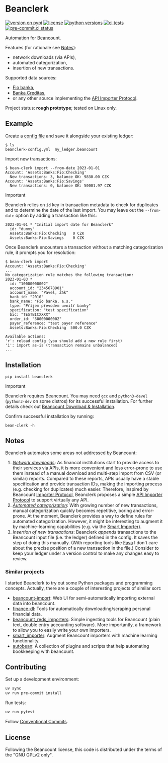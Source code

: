 # Beanclerk

[![version on pypi](https://img.shields.io/pypi/v/beanclerk)](https://pypi.org/project/beanclerk/)
[![license](https://img.shields.io/pypi/l/beanclerk)](https://pypi.org/project/beanclerk/)
[![python versions](https://img.shields.io/pypi/pyversions/beanclerk)](https://pypi.org/project/beanclerk/)
[![ci tests](https://github.com/peberanek/beanclerk/actions/workflows/tests.yml/badge.svg)](https://github.com/peberanek/beanclerk/actions/workflows/tests.yml)
[![pre-commit.ci status](https://results.pre-commit.ci/badge/github/peberanek/beanclerk/main.svg)](https://results.pre-commit.ci/latest/github/peberanek/beanclerk/main)

Automation for [Beancount](https://github.com/beancount/beancount).

Features (for rationale see [Notes](#notes)):

* network downloads (via APIs),
* automated categorization,
* insertion of new transactions.

Supported data sources:

* [Fio banka](https://www.fio.cz/),
* [Banka Creditas](https://www.creditas.cz/),
* or any other source implementing the [API Importer Protocol](https://github.com/peberanek/beanclerk/blob/main/beanclerk/importers/__init__.py).

Project status: **rough prototype**; tested on Linux only.

## Example

Create a [config file](https://github.com/peberanek/beanclerk/blob/main/tests/beanclerk-config.yml) and save it alongside your existing ledger:
```
$ ls
beanclerk-config.yml  my_ledger.beancount
```

Import new transactions:
```
$ bean-clerk import --from-date 2023-01-01
Account: 'Assets:Banks:Fio:Checking'
  New transactions: 3, balance OK: 9830.00 CZK
Account: 'Assets:Banks:Fio:Savings'
  New transactions: 0, balance OK: 50001.97 CZK
```

> [!IMPORTANT]
> Beanclerk relies on `id` key in transaction metadata to check for duplicates and to determine the date of the last import. You may leave out the `--from-date` option by adding a transaction like this:
> ```
> 2023-01-01 * "Initial import date for Beanclerk"
>   id: "dummy"
>   Assets:Banks:Fio:Checking   0 CZK
>   Assets:Banks:Fio:Savings    0 CZK
> ```

Once Beanclerk encounters a transaction without a matching categorization rule, it prompts you for resolution:
```
$ bean-clerk import
Account: 'Assets:Banks:Fio:Checking'
...
No categorization rule matches the following transaction:
2023-01-03 *
  id: "10000000002"
  account_id: "2345678901"
  account_name: "Pavel, Žák"
  bank_id: "2010"
  bank_name: "Fio banka, a.s."
  type: "Příjem převodem uvnitř banky"
  specification: "test specification"
  bic: "TESTBICXXXX"
  order_id: "30000000002"
  payer_reference: "test payer reference"
  Assets:Banks:Fio:Checking  500.0 CZK

Available actions:
'r': reload config (you should add a new rule first)
'i': import as-is (transaction remains unbalanced)
...
```

## Installation

```
pip install beanclerk
```

> [!IMPORTANT]
> Beanclerk requires Beancount. You may need `gcc` and `python3-devel` (`python3-dev` on some distros) for its successful installation. For further details check out [Beancount Download & Installation](https://docs.google.com/document/d/1FqyrTPwiHVLyncWTf3v5TcooCu9z5JRX8Nm41lVZi0U/edit#heading=h.rs27hvxo0wyl).

Confirm successful installation by running:
```
bean-clerk -h
```

## Notes

Beanclerk automates some areas not addressed by Beancount:

1. [_Network downloads_](https://beancount.github.io/docs/importing_external_data.html#automating-network-downloads): As financial institutions start to provide access to their services via APIs, it is more convenient and less error-prone to use them instead of a manual download and multi-step import from CSV (or similar) reports. Compared to these reports, APIs usually have a stable specification and provide transaction IDs, making the importing process (e.g. checking for duplicates) much easier. Therefore, inspired by Beancount [Importer Protocol](https://beancount.github.io/docs/importing_external_data.html#writing-an-importer), Beanclerk proposes a simple [API Importer Protocol](https://github.com/peberanek/beanclerk/blob/main/beanclerk/importers/__init__.py) to support virtually any API.
1. [_Automated categorization_](https://beancount.github.io/docs/importing_external_data.html#automatic-categorization): With growing number of new transactions, manual categorization quickly becomes repetitive, boring and error-prone. At the moment, Beanclerk provides a way to define rules for automated categorization. However, it might be interesting to augment it by machine-learning capabilities (e.g. via the [Smart Importer](https://github.com/beancount/smart_importer)).
1. _Insertion of new transactions_: Beanclerk _appends_ transactions to the Beancount input file (i.e. the ledger) defined in the config. It saves the step of doing this manually. (With reporting tools like [Fava](https://github.com/beancount/fava) I don't care about the precise position of a new transaction in the file.) Consider to keep your ledger under a version control to make any changes easy to review.

### Similar projects

I started Beanclerk to try out some Python packages and programming concepts. Actually, there are a couple of interesting projects of similar sort:

* [beancount-import](https://github.com/jbms/beancount-import): Web UI for semi-automatically importing external data into beancount.
* [finance-dl](https://github.com/jbms/finance-dl): Tools for automatically downloading/scraping personal financial data.
* [beancount_reds_importers](https://github.com/redstreet/beancount_reds_importers): Simple ingesting tools for Beancount (plain text, double entry accounting software). More importantly, a framework to allow you to easily write your own importers.
* [smart_importer](https://github.com/beancount/smart_importer): Augment Beancount importers with machine learning functionality.
* [autobean](https://github.com/SEIAROTg/autobean): A collection of plugins and scripts that help automating bookkeeping with beancount.

## Contributing

Set up a development environment:
```bash
uv sync
uv run pre-commit install
```

Run tests:
```bash
uv run pytest
```

Follow [Conventional Commits](https://www.conventionalcommits.org/en/v1.0.0/).

## License

Following the Beancount license, this code is distributed under the terms of the "GNU GPLv2 only".
